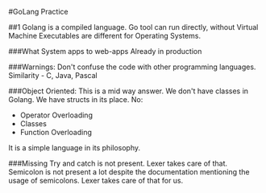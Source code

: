 #GoLang Practice

##1
Golang is a compiled language. Go tool can run directly, without Virtual Machine
Executables are different for Operating Systems.

###What
System apps to web-apps 
Already in production

###Warnings:
Don't confuse the code with other programming languages. 
Similarity - C, Java, Pascal 

###Object Oriented:
This is a mid way answer.
We don't have classes in Golang. We have structs in its place. 
No: 
- Operator Overloading
- Classes
- Function Overloading

It is a simple language in its philosophy.

###Missing
Try and catch is not present.
Lexer takes care of that. 
Semicolon is not present a lot despite the documentation mentioning the usage of semicolons. Lexer takes care of that for us. 